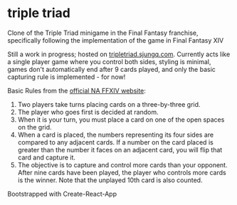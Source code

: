 # triple triad

Clone of the Triple Triad minigame in the Final Fantasy franchise, specifically following the implementation of the game in Final Fantasy XIV

Still a work in progress; hosted on [tripletriad.sjungq.com](https://tripletriad.sjungq.com). Currently acts like a single player game where you control both sides, styling is minimal, games don't automatically end after 9 cards played, and only the basic capturing rule is implemented - for now!

Basic Rules from the [official NA FFXIV website](https://na.finalfantasyxiv.com/lodestone/playguide/contentsguide/goldsaucer/tripletriad/):

1. Two players take turns placing cards on a three-by-three grid.
2. The player who goes first is decided at random.
3. When it is your turn, you must place a card on one of the open spaces on the grid.
4. When a card is placed, the numbers representing its four sides are compared to any adjacent cards. If a number on the card placed is greater than the number it faces on an adjacent card, you will flip that card and capture it.
5. The objective is to capture and control more cards than your opponent. After nine cards have been played, the player who controls more cards is the winner. Note that the unplayed 10th card is also counted.

Bootstrapped with Create-React-App

